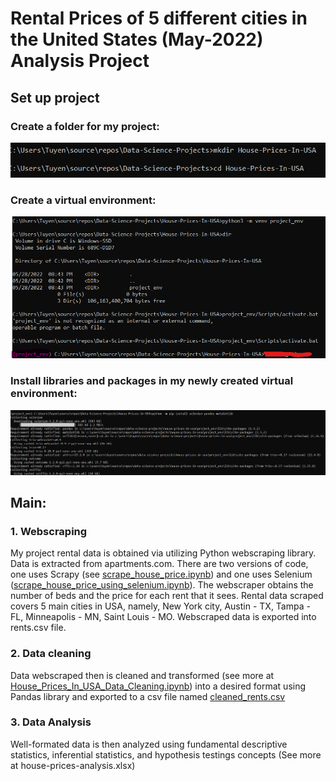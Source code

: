 # Rental Prices of 5 different cities in the United States (May-2022) Analysis Project
## Set up project
### Create a folder for my project:
![alt text](https://github.com/tnguyen7s/Data-Science-Projects/blob/main/House-Prices-In-USA/project_images/create_project_folder.png?raw=true)
### Create a virtual environment:
![alt text](https://github.com/tnguyen7s/Data-Science-Projects/blob/main/House-Prices-In-USA/project_images/virtual_env.png?raw=true)
### Install libraries and packages in my newly created virtual environment:
![alt text](https://github.com/tnguyen7s/Data-Science-Projects/blob/main/House-Prices-In-USA/project_images/install_libs.png?raw=true)
## Main:
### 1. Webscraping
My project rental data is obtained via utilizing Python webscraping library. Data is extracted from apartments.com. There are two versions of code, one uses Scrapy (see <a href="https://github.com/tnguyen7s/Data-Science-Projects/blob/main/House-Prices-In-USA/main/scrape_house_price.ipynb">scrape_house_price.ipynb</a>) and one uses Selenium (<a href="https://github.com/tnguyen7s/Data-Science-Projects/blob/main/scrape_house_price_using_selenium.ipynb">scrape_house_price_using_selenium.ipynb</a>). The webscraper obtains the number of beds and the price for each rent that it sees. Rental data scraped covers 5 main cities in USA, namely, New York city, Austin - TX, Tampa - FL, Minneapolis - MN, Saint Louis - MO. Webscraped data is exported into rents.csv file.

### 2. Data cleaning
Data webscraped then is cleaned and transformed (see more at <a href="https://github.com/tnguyen7s/Data-Science-Projects/blob/main/House-Prices-In-USA/main/House_Prices_In_USA_Data_Cleaning.ipynb">House_Prices_In_USA_Data_Cleaning.ipynb</a>) into a desired format using Pandas library and exported to a csv file named <a href="https://github.com/tnguyen7s/Data-Science-Projects/blob/main/House-Prices-In-USA/main/cleaned_rents.csv">cleaned_rents.csv</a>


### 3. Data Analysis
Well-formated data is then analyzed using fundamental descriptive statistics, inferential statistics, and hypothesis testings concepts (See more at house-prices-analysis.xlsx)
